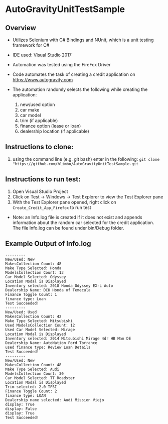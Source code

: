 # AutoGravityUnitTestSample

## Overview
* Utilizes Selenium with C# Bindings and NUnit, which is a unit testing framework for C#
* IDE used: Visual Studio 2017
* Automation was tested using the FireFox Driver

* Code automates the task of creating a credit application on https://www.autogravity.com
* The automation randomly selects the following while creating the application:
  1. new/used option
  2. car make
  3. car model
  4. trim (if applicable)
  5. finance option (lease or loan)
  6. dealership location (if applicable)

## Instructions to clone:
1. using the command line (e.g. git bash) enter in the following:
`git clone "https://github.com/hlimbo/AutoGravityUnitTestSample.git`

## Instructions to run test:
1. Open Visual Studio Project
2. Click on Test -> Windows -> Test Explorer to view the Test Explorer pane
3. With the Test Explorer pane opened, right click on `Create_Credit_App_Firefox` to run test

* Note: an Info.log file is created if it does not exist and appends information about the random car selected for the credit application. The file Info.log can be found under bin/Debug folder.


## Example Output of Info.log

```
---------
New/Used: New
MakesCollection Count: 48
Make Type Selected: Honda
ModelsCollection Count: 13
Car Model Selected: Odyssey
Location Modal is Displayed
Inventory selected: 2018 Honda Odyssey EX-L Auto
Dealership Name: DCH Honda of Temecula
Finance Toggle Count: 1
finance type: Loan
Test Succeeded!
---------
New/Used: Used
MakesCollection Count: 42
Make Type Selected: Mitsubishi
Used ModelsCollection Count: 12
Used Car Model Selected: Mirage
Location Modal is Displayed
Inventory selected: 2014 Mitsubishi Mirage 4dr HB Man DE
Dealership Name: AutoNation Ford Torrance
used finance type: Review Loan Details
Test Succeeded!
---------
New/Used: New
MakesCollection Count: 48
Make Type Selected: Audi
ModelsCollection Count: 30
Car Model Selected: TT Roadster
Location Modal is Displayed
Trim selected: 2.0 TFSI
Finance Toggle Count: 2
finance type: LOAN
Dealership name selected: Audi Mission Viejo
display: True
display: False
display: True
Test Succeeded!
```
